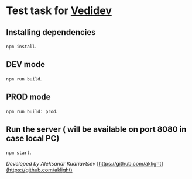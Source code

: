  # Test task for [Vedidev](https://vedidev.com)

## Installing dependencies
 `npm install`.

## DEV mode
 `npm run build`.

## PROD mode
 `npm run build: prod`.

## Run the server ( will be available on port 8080 in case local PC)
 `npm start`.


*Developed by Aleksandr Kudriavtsev* [https://github.com/aklight](https://github.com/aklight)
